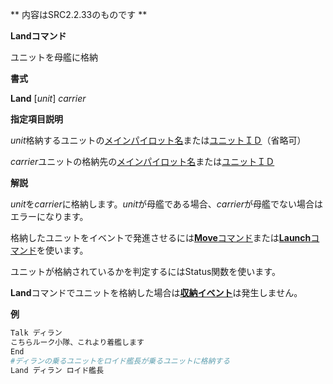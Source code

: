 ** 内容はSRC2.2.33のものです **

**Landコマンド**

ユニットを母艦に格納

**書式**

**Land** [*unit*] *carrier*

**指定項目説明**

*unit*格納するユニットの[メインパイロット名](メインパイロット名.md)または[ユニットＩＤ](ユニットＩＤ.md)（省略可）

*carrier*ユニットの格納先の[メインパイロット名](メインパイロット名.md)または[ユニットＩＤ](ユニットＩＤ.md)

**解説**

*unit*を*carrier*に格納します。*unit*が母艦である場合、*carrier*が母艦でない場合はエラーになります。

格納したユニットをイベントで発進させるには[**Move**コマンド](Moveコマンド.md)または[**Launch**コマンド](Launchコマンド.md)を使います。

ユニットが格納されているかを判定するにはStatus関数を使います。

**Land**コマンドでユニットを格納した場合は[**収納イベント**](収納イベント.md)は発生しません。

**例**
```sh
Talk ディラン
こちらルーク小隊、これより着艦します
End
#ディランの乗るユニットをロイド艦長が乗るユニットに格納する
Land ディラン ロイド艦長
```

